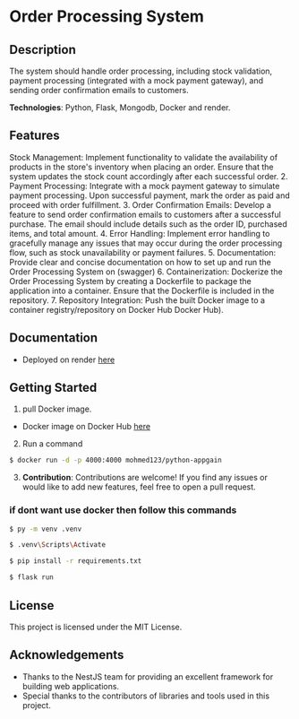# Order Processing System

## Description

The system should handle order processing, including stock validation, payment processing (integrated with a mock payment gateway), and sending order confirmation emails to customers.

**Technologies**: Python, Flask, Mongodb, Docker and render.

## Features
Stock Management: Implement functionality to validate the availability of products in the store's inventory when
placing an order. Ensure that the system updates the stock count accordingly after each successful order.
2. Payment Processing: Integrate with a mock payment gateway to simulate payment processing. Upon successful payment, mark the order as paid and proceed with order fulfillment.
3. Order Confirmation Emails: Develop a feature to send order confirmation emails to customers after a successful purchase. The email should include details such as the order ID, purchased items, and total amount.
4. Error Handling: Implement error handling to gracefully manage any issues that may occur during the order processing flow, such as stock unavailability or payment failures.
5. Documentation: Provide clear and concise documentation on how to set up and run the Order Processing System on (swagger)
6. Containerization: Dockerize the Order Processing System by creating a Dockerfile to package the application into a container. Ensure that the Dockerfile is included in the repository.
7. Repository Integration: Push the built Docker image to a container registry/repository on Docker Hub
Docker Hub).

## Documentation

- Deployed on render [here](https://appgaintask.onrender.com/api/docs)

## Getting Started

1. pull Docker image.
- Docker image on Docker Hub [here](https://hub.docker.com/repository/docker/mohmed123/python-appgain/general)

2. Run a command
```bash
$ docker run -d -p 4000:4000 mohmed123/python-appgain
```

3. **Contribution**: Contributions are welcome! If you find any issues or would like to add new features, feel free to open a pull request.


### if dont want use docker then follow this commands
```bash
$ py -m venv .venv

$ .venv\Scripts\Activate

$ pip install -r requirements.txt

$ flask run
```

## License

This project is licensed under the MIT License.

## Acknowledgements

- Thanks to the NestJS team for providing an excellent framework for building web applications.
- Special thanks to the contributors of libraries and tools used in this project.
